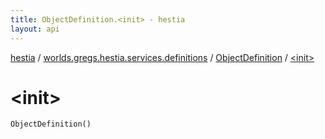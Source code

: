 ```yaml
---
title: ObjectDefinition.<init> - hestia
layout: api
---
```


<div class='api-docs-breadcrumbs'><a href="../../index.html">hestia</a> / <a href="../index.html">worlds.gregs.hestia.services.definitions</a> / <a href="index.html">ObjectDefinition</a> / <a href="./-init-.html">&lt;init&gt;</a></div>

# &lt;init&gt;

<div class="signature"><code><span class="identifier">ObjectDefinition</span><span class="symbol">(</span><span class="symbol">)</span></code></div>
